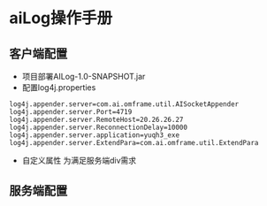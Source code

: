 # aiLog操作手册

## 客户端配置
 * 项目部署AILog-1.0-SNAPSHOT.jar
 * 配置log4j.properties
 ```
log4j.appender.server=com.ai.omframe.util.AISocketAppender
log4j.appender.server.Port=4719
log4j.appender.server.RemoteHost=20.26.26.27
log4j.appender.server.ReconnectionDelay=10000
log4j.appender.server.application=yuqh3_exe
log4j.appender.server.ExtendPara=com.ai.omframe.util.ExtendPara
```
* 自定义属性
为满足服务端div需求
## 服务端配置


